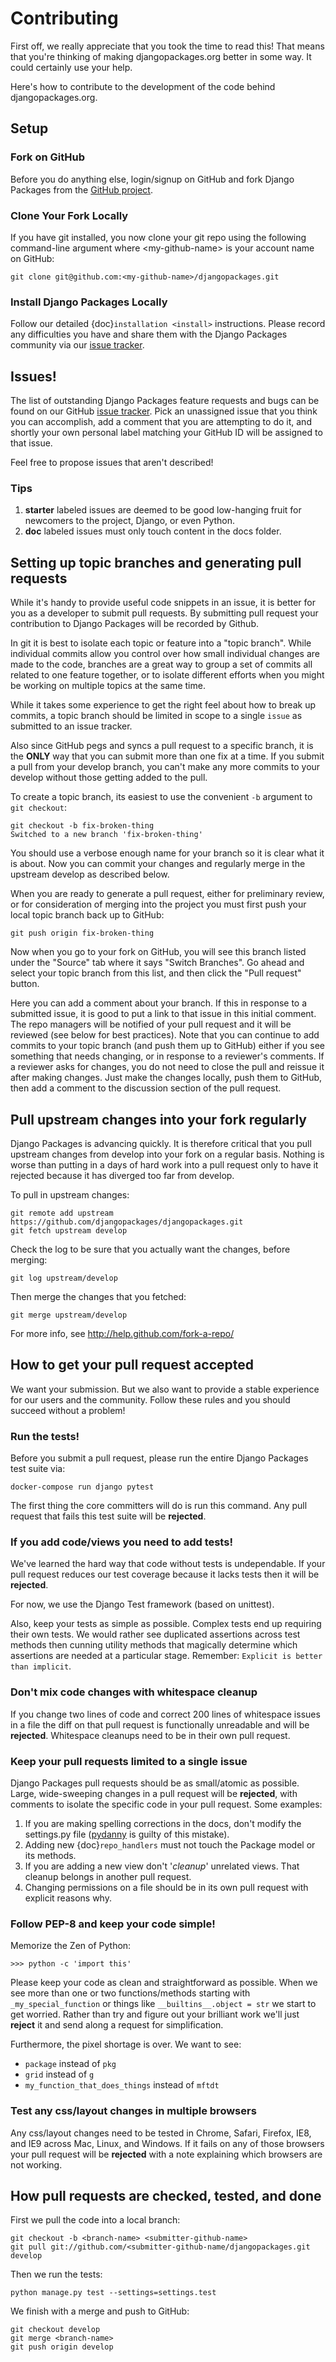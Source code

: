 # Contributing

First off, we really appreciate that you took the time to read this! That means that you're thinking of making djangopackages.org better in some way. It could certainly use your help.

Here's how to contribute to the development of the code behind djangopackages.org.

## Setup

### Fork on GitHub

Before you do anything else, login/signup on GitHub and fork Django Packages from the [GitHub project].

### Clone Your Fork Locally

If you have git installed, you now clone your git repo using the following command-line argument where \<my-github-name> is your account name on GitHub:

```
git clone git@github.com:<my-github-name>/djangopackages.git
```

### Install Django Packages Locally

Follow our detailed {doc}`installation <install>` instructions. Please record any difficulties you have and share them with the Django Packages community via our [issue tracker].

## Issues!

The list of outstanding Django Packages feature requests and bugs can be found on our GitHub [issue tracker]. Pick an unassigned issue that you think you can accomplish, add a comment that you are attempting to do it, and shortly your own personal label matching your GitHub ID will be assigned to that issue.

Feel free to propose issues that aren't described!

### Tips

1. **starter** labeled issues are deemed to be good low-hanging fruit for newcomers to the project, Django, or even Python.
2. **doc** labeled issues must only touch content in the docs folder.

## Setting up topic branches and generating pull requests

While it's handy to provide useful code snippets in an issue, it is better for
you as a developer to submit pull requests. By submitting pull request your
contribution to Django Packages will be recorded by Github.

In git it is best to isolate each topic or feature into a "topic branch".  While
individual commits allow you control over how small individual changes are made
to the code, branches are a great way to group a set of commits all related to
one feature together, or to isolate different efforts when you might be working
on multiple topics at the same time.

While it takes some experience to get the right feel about how to break up
commits, a topic branch should be limited in scope to a single `issue` as
submitted to an issue tracker.

Also since GitHub pegs and syncs a pull request to a specific branch, it is the
**ONLY** way that you can submit more than one fix at a time.  If you submit
a pull from your develop branch, you can't make any more commits to your develop
without those getting added to the pull.

To create a topic branch, its easiest to use the convenient `-b` argument to `git
checkout`:

```
git checkout -b fix-broken-thing
Switched to a new branch 'fix-broken-thing'
```

You should use a verbose enough name for your branch so it is clear what it is
about.  Now you can commit your changes and regularly merge in the upstream
develop as described below.

When you are ready to generate a pull request, either for preliminary review,
or for consideration of merging into the project you must first push your local
topic branch back up to GitHub:

```
git push origin fix-broken-thing
```

Now when you go to your fork on GitHub, you will see this branch listed under
the "Source" tab where it says "Switch Branches".  Go ahead and select your
topic branch from this list, and then click the "Pull request" button.

Here you can add a comment about your branch.  If this in response to
a submitted issue, it is good to put a link to that issue in this initial
comment.  The repo managers will be notified of your pull request and it will
be reviewed (see below for best practices).  Note that you can continue to add
commits to your topic branch (and push them up to GitHub) either if you see
something that needs changing, or in response to a reviewer's comments.  If
a reviewer asks for changes, you do not need to close the pull and reissue it
after making changes. Just make the changes locally, push them to GitHub, then
add a comment to the discussion section of the pull request.

## Pull upstream changes into your fork regularly

Django Packages is advancing quickly. It is therefore critical that you pull upstream changes from develop into your fork on a regular basis. Nothing is worse than putting in a days of hard work into a pull request only to have it rejected because it has diverged too far from develop.

To pull in upstream changes:

```
git remote add upstream https://github.com/djangopackages/djangopackages.git
git fetch upstream develop
```

Check the log to be sure that you actually want the changes, before merging:

```
git log upstream/develop
```

Then merge the changes that you fetched:

```
git merge upstream/develop
```

For more info, see <http://help.github.com/fork-a-repo/>

## How to get your pull request accepted

We want your submission. But we also want to provide a stable experience for our users and the community. Follow these rules and you should succeed without a problem!

### Run the tests!

Before you submit a pull request, please run the entire Django Packages test suite via:

```
docker-compose run django pytest
```

The first thing the core committers will do is run this command. Any pull request that fails this test suite will be **rejected**.

### If you add code/views you need to add tests!

We've learned the hard way that code without tests is undependable. If your pull request reduces our test coverage because it lacks tests then it will be **rejected**.

For now, we use the Django Test framework (based on unittest).

Also, keep your tests as simple as possible. Complex tests end up requiring their own tests. We would rather see duplicated assertions across test methods then cunning utility methods that magically determine which assertions are needed at a particular stage. Remember: `Explicit is better than implicit`.

### Don't mix code changes with whitespace cleanup

If you change two lines of code and correct 200 lines of whitespace issues in a file the diff on that pull request is functionally unreadable and will be **rejected**. Whitespace cleanups need to be in their own pull request.

### Keep your pull requests limited to a single issue

Django Packages pull requests should be as small/atomic as possible. Large, wide-sweeping changes in a pull request will be **rejected**, with comments to isolate the specific code in your pull request. Some examples:

1. If you are making spelling corrections in the docs, don't modify the settings.py file ([pydanny] is guilty of this mistake).
2. Adding new {doc}`repo_handlers` must not touch the Package model or its methods.
3. If you are adding a new view don't '*cleanup*' unrelated views. That cleanup belongs in another pull request.
4. Changing permissions on a file should be in its own pull request with explicit reasons why.

### Follow PEP-8 and keep your code simple!

Memorize the Zen of Python:

```
>>> python -c 'import this'
```

Please keep your code as clean and straightforward as possible. When we see more than one or two functions/methods starting with `_my_special_function` or things like `__builtins__.object = str` we start to get worried. Rather than try and figure out your brilliant work we'll just **reject** it and send along a request for simplification.

Furthermore, the pixel shortage is over. We want to see:

- `package` instead of `pkg`
- `grid` instead of `g`
- `my_function_that_does_things` instead of `mftdt`

### Test any css/layout changes in multiple browsers

Any css/layout changes need to be tested in Chrome, Safari, Firefox, IE8, and IE9 across Mac, Linux, and Windows. If it fails on any of those browsers your pull request will be **rejected** with a note explaining which browsers are not working.

## How pull requests are checked, tested, and done

First we pull the code into a local branch:

```
git checkout -b <branch-name> <submitter-github-name>
git pull git://github.com/<submitter-github-name/djangopackages.git develop
```

Then we run the tests:

```
python manage.py test --settings=settings.test
```

We finish with a merge and push to GitHub:

```
git checkout develop
git merge <branch-name>
git push origin develop
```

[github project]: https://github.com/djangopackages/djangopackages
[issue tracker]: https://github.com/djangopackages/djangopackages/issues
[pydanny]: http://pydanny.com
